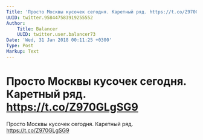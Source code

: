 ```yaml
---
Title: 'Просто Москвы кусочек сегодня. Каретный ряд. https://t.co/Z970GLgSG9'
UUID: twitter.958447583919255552
Author:
    Title: Balancer
    UUID: twitter.user.balancer73
Date: 'Wed, 31 Jan 2018 00:11:25 +0300'
Type: Post
Markup: Text
---
```


# Просто Москвы кусочек сегодня. Каретный ряд. https://t.co/Z970GLgSG9

Просто Москвы кусочек сегодня. Каретный ряд.
https://t.co/Z970GLgSG9